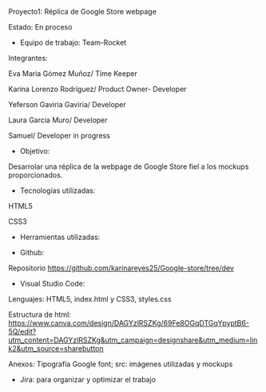 Proyecto1: Réplica de Google Store webpage 

Estado: En proceso 

 

- Equipo de trabajo: Team-Rocket 

Integrantes:  

Eva Maria Gómez Muñoz/ Time Keeper 

Karina Lorenzo Rodríguez/ Product Owner- Developer 

Yeferson Gaviria Gaviria/ Developer 

Laura Garcia Muro/ Developer 

Samuel/ Developer in progress 

 

- Objetivo: 

Desarrolar una réplica de la webpage de Google Store fiel a los mockups proporcionados. 

 

- Tecnologías utilizadas: 

HTML5 

CSS3 


- Herramientas utilizadas: 

* Github:  

Repositorio https://github.com/karinareyes25/Google-store/tree/dev 

* Visual Studio Code:  

Lenguajes: HTML5, index.html y CSS3, styles.css 

Estructura de html: 
https://www.canva.com/design/DAGYzlRSZKg/69Fe8OGqDTGqYpyptB6-5Q/edit?utm_content=DAGYzlRSZKg&utm_campaign=designshare&utm_medium=link2&utm_source=sharebutton

Anexos: Tipografía Google font; src: imágenes utilizadas y mockups 

* Jira: para organizar y optimizar el trabajo 

 

 

